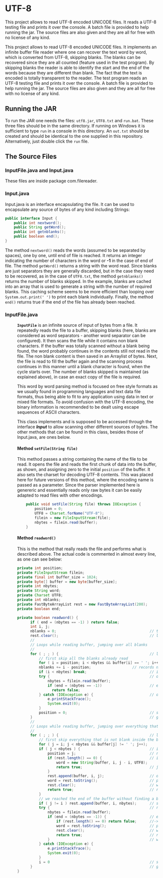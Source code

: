 # UTF-8
This project allows to read UTF-8 encoded UNICODE files. It reads a UTF-8 testing file and prints it over the console. A batch file is provided to help running the jar. The source files are also given and they are all for free with no license of any kind.

This project allows to read UTF-8 encoded UNICODE files. It implements an infinite buffer file reader where one can recover the text word by word, which is converted from UTF-8, skipping blanks. The blanks can be recovered since they are all counted (feature used in the test program). By skipping blanks the reader is able to identify the start and the end of the words because they are different than blank. The fact that the text is encoded is totally transparent to the reader. The test program reads an UTF-8 testing file and prints it over the console. A batch file is provided to help running the jar. The source files are also given and they are all for free with no license of any kind. 

## Running the JAR

To run the JAR one needs the files: `utf8.jar`, `UTF8.txt` and `run.bat`. These three files should be in the same directory. If running on Windows it is sufficient to type `run` in a console in this directory. An `out.txt` should be created and should be identical to the one supplied in this repository. Alternatively, just double click the `run` file.

## The Source Files

### InputFile.java and Input.java

These files are inside package com.filereader. 

### Input.java

Input.java is an interface encapsulating the file. It can be used to encapsulate any source of bytes of any kind including Strings:

```java
public interface Input {
	public int nextword();
	public String getWord();
	public int getnblanks();
	public boolean end();
}
```

The method `nextword()` reads the words (assumed to be separated by spaces), one by one, until end of file is reached. It returns an integer indicating the number of characters in the word or **-1** in the case of end of file. The method `getWord()` returns a string with the word read. Since blanks are just separators they are generally discarded, but in the case they need to be recovered, as in the case of `UTF8.txt`, the method `getnblanks()` returns the number of blanks skipped. 
In the example, blanks are cached into an array that is used to generate a string with the number of required blanks. This caching scheme seems to be more efficient than looping over `System.out.print(' ')` to print each blank individually. Finally, the method `end()` returns true if the end of the file has already been reached.

### InputFile.java

<dd><b><code>InputFile</code></b> is an infinite source of input of bytes    
from a file. It repeatedly reads the file to a buffer, skipping blanks (here, 
blanks are considered as word separators - another word separator can be configured).       
It then scans the file while it contains non blank characters. If the buffer was 
totally scanned without a blank being found, the word probably continues in the 
contents still not read in the file. The non blank content is then saved in an 
Arraylist of bytes. Next, the file is read to fill the buffer again and the 
scanning process continues in this manner until a blank character is found, 
when the cycle starts over. The number of blanks skipped is maintained (as explained
above), in case an exact copy of the file is required.
  
This word by word parsing method is focused on free style formats as we usually found in programming 
languages and text data file formats, thus being able to fit to any application using data in text or mixed
file formats. To avoid confusion with the UTF-8 encoding, the binary information is recommended to 
be dealt using escape sequences of ASCII characters.

This class implements and is supposed to be accessed through the interface
<b><i>Input</i></b> to allow scanning other different sources of bytes. The other methods
that can be found in this class, besides those of Input.java, are ones below.

#### Method `setFile(String file)`

This method passes a string containing the name of the file to be read. It opens the file and reads
the first chunk of data into the buffer, as shown, and assigning zero to the initial `position` of the buffer.
It also sets the charset for decoding UTF-8 contents. This was placed here for future versions of this 
method, where the encoding name is passed as a parameter. Since the parser implemented here is genereric
and essentially reads only raw bytes it can be easily adapted to read files with other encodings. 

```java
	public void setFile(String file) throws IOException {
		position = 0;
		UTF8 = Charset.forName("UTF-8");
		filein = new FileInputStream(file);
		nbytes = filein.read(buffer);
	}
```

#### Method `readword()`

This is the method that really reads the file and performs what is described above. The actual 
code is commented in almost every line, as one can see below:

```java
private int position;
private FileInputStream filein;
private final int buffer_size = 1024;
private byte[] buffer = new byte[buffer_size];
private int nbytes;
private String word;
private Charset UTF8;
private int nblanks;
private FastByteArrayList rest = new FastByteArrayList(200);
private boolean end;

private boolean readword() {
      if ( end = (nbytes == -1) ) return false;
      int i, j;
      nblanks = 0;                                           // there were no blanks skipped yet
      rest.clear();                                          // list should be empty here
      //
      // Loops while reading buffer, jumping over all blanks
      //
      for ( ; ; ) {                                          // loops while it finds blanks
          // first skip all the blanks already read
          for ( i = position; i < nbytes && buffer[i] == ' '; i++ );
          nblanks += i - position;		             // records number of blanks skipped
          if (i < nbytes) break;                             // if still inside the buffer, get out
          try {                                              // otherwise read the buffer from file
              nbytes = filein.read(buffer);      
              if (end = (nbytes == -1))                      // end of file -> return false
                return false;      
          } catch (IOException e) {                          // on a exception, call exit
              e.printStackTrace();      
              System.exit(0);      
          }      
          position = 0;                                      // starts from beginning of buffer again
      }                                                      // go back and continue checking new buffer
      //
      // Loops while reading buffer, jumping over everything that is not blank
      //
      for ( ; ; ) {                                          // loops while it doesn't find a blank
          // first skip everything that is not blank inside the buffer
          for ( j = i; j < nbytes && buffer[j] != ' '; j++);
          if ( j < nbytes ) {                                // if still inside the buffer, get in
              position = j;                                  // record last position checked
              if (rest.length() == 0) {                      // if there was nothing from previous buffer
                  word = new String(buffer, i, j - i, UTF8);
                  return true;                               // just get the word and return true
              }    
              rest.append(buffer, i, j);                     // otherwise, append new content to
              word = rest.toString();                        // previous content and get entire word.
              rest.clear();                                  // wipes previous content out
              return true;                                   // return true because word was found
          }
          // we reached the end of the buffer without finding a blank
          if ( j != i ) rest.append(buffer, i, nbytes);      // saves previous contents
          try {	                                             // reads new content from file into buffer
              nbytes = filein.read(buffer);      
              if (end = (nbytes == -1)) {                    // end of file and no previous content
                  if (rest.length() == 0) return false;      //-> return false
                  word = rest.toString();                    // previous content is the entire word.
                  rest.clear();                              // wipes previous content out
                  return true;                               // return true because previous content
              }                                              // was the last word found
          } catch (IOException e) {
              e.printStackTrace();
              System.exit(0);
          }
          i = 0                                              // starts over from the start
      }                                                      // go back and continue checking new buffer
}
```

    
